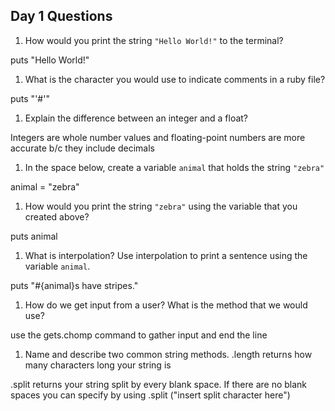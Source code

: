 ## Day 1 Questions

1. How would you print the string `"Hello World!"` to the terminal?

puts "Hello World!"

1. What is the character you would use to indicate comments in a ruby file?

puts "'#'"

1. Explain the difference between an integer and a float?

Integers are whole number values and floating-point numbers are more accurate
b/c they include decimals

1. In the space below, create a variable `animal` that holds the string `"zebra"`

animal = "zebra"

1. How would you print the string `"zebra"` using the variable that you created above?

puts animal

1. What is interpolation? Use interpolation to print a sentence using the variable `animal`.

puts "#{animal}s have stripes."

1. How do we get input from a user? What is the method that we would use?

use the gets.chomp command to gather input and end the line

1. Name and describe two common string methods.
.length returns how many characters long your string is

.split returns your string split by every blank space.  If there are no blank
spaces you can specify by using .split ("insert split character here")
